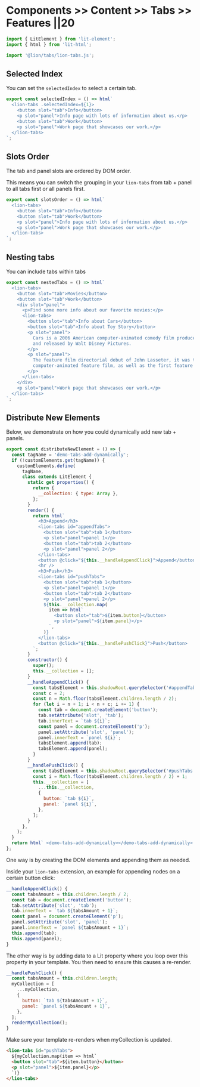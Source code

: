 # Components >> Content >> Tabs >> Features ||20

```js script
import { LitElement } from 'lit-element';
import { html } from 'lit-html';

import '@lion/tabs/lion-tabs.js';
```

## Selected Index

You can set the `selectedIndex` to select a certain tab.

```js preview-story
export const selectedIndex = () => html`
  <lion-tabs .selectedIndex=${1}>
    <button slot="tab">Info</button>
    <p slot="panel">Info page with lots of information about us.</p>
    <button slot="tab">Work</button>
    <p slot="panel">Work page that showcases our work.</p>
  </lion-tabs>
`;
```

## Slots Order

The tab and panel slots are ordered by DOM order.

This means you can switch the grouping in your `lion-tabs` from tab + panel to all tabs first or all panels first.

```js preview-story
export const slotsOrder = () => html`
  <lion-tabs>
    <button slot="tab">Info</button>
    <button slot="tab">Work</button>
    <p slot="panel">Info page with lots of information about us.</p>
    <p slot="panel">Work page that showcases our work.</p>
  </lion-tabs>
`;
```

## Nesting tabs

You can include tabs within tabs

```js preview-story
export const nestedTabs = () => html`
  <lion-tabs>
    <button slot="tab">Movies</button>
    <button slot="tab">Work</button>
    <div slot="panel">
      <p>Find some more info about our favorite movies:</p>
      <lion-tabs>
        <button slot="tab">Info about Cars</button>
        <button slot="tab">Info about Toy Story</button>
        <p slot="panel">
          Cars is a 2006 American computer-animated comedy film produced by Pixar Animation Studios
          and released by Walt Disney Pictures.
        </p>
        <p slot="panel">
          The feature film directorial debut of John Lasseter, it was the first entirely
          computer-animated feature film, as well as the first feature film from Pixar.
        </p>
      </lion-tabs>
    </div>
    <p slot="panel">Work page that showcases our work.</p>
  </lion-tabs>
`;
```

## Distribute New Elements

Below, we demonstrate on how you could dynamically add new tab + panels.

```js preview-story
export const distributeNewElement = () => {
  const tagName = 'demo-tabs-add-dynamically';
  if (!customElements.get(tagName)) {
    customElements.define(
      tagName,
      class extends LitElement {
        static get properties() {
          return {
            __collection: { type: Array },
          };
        }
        render() {
          return html`
            <h3>Append</h3>
            <lion-tabs id="appendTabs">
              <button slot="tab">tab 1</button>
              <p slot="panel">panel 1</p>
              <button slot="tab">tab 2</button>
              <p slot="panel">panel 2</p>
            </lion-tabs>
            <button @click="${this.__handleAppendClick}">Append</button>
            <hr />
            <h3>Push</h3>
            <lion-tabs id="pushTabs">
              <button slot="tab">tab 1</button>
              <p slot="panel">panel 1</p>
              <button slot="tab">tab 2</button>
              <p slot="panel">panel 2</p>
              ${this.__collection.map(
                item => html`
                  <button slot="tab">${item.button}</button>
                  <p slot="panel">${item.panel}</p>
                `,
              )}
            </lion-tabs>
            <button @click="${this.__handlePushClick}">Push</button>
          `;
        }
        constructor() {
          super();
          this.__collection = [];
        }
        __handleAppendClick() {
          const tabsElement = this.shadowRoot.querySelector('#appendTabs');
          const c = 2;
          const n = Math.floor(tabsElement.children.length / 2);
          for (let i = n + 1; i < n + c; i += 1) {
            const tab = document.createElement('button');
            tab.setAttribute('slot', 'tab');
            tab.innerText = `tab ${i}`;
            const panel = document.createElement('p');
            panel.setAttribute('slot', 'panel');
            panel.innerText = `panel ${i}`;
            tabsElement.append(tab);
            tabsElement.append(panel);
          }
        }
        __handlePushClick() {
          const tabsElement = this.shadowRoot.querySelector('#pushTabs');
          const i = Math.floor(tabsElement.children.length / 2) + 1;
          this.__collection = [
            ...this.__collection,
            {
              button: `tab ${i}`,
              panel: `panel ${i}`,
            },
          ];
        }
      },
    );
  }
  return html` <demo-tabs-add-dynamically></demo-tabs-add-dynamically> `;
};
```

One way is by creating the DOM elements and appending them as needed.

Inside your `lion-tabs` extension, an example for appending nodes on a certain button click:

```js
__handleAppendClick() {
  const tabsAmount = this.children.length / 2;
  const tab = document.createElement('button');
  tab.setAttribute('slot', 'tab');
  tab.innerText = `tab ${tabsAmount + 1}`;
  const panel = document.createElement('p');
  panel.setAttribute('slot', 'panel');
  panel.innerText = `panel ${tabsAmount + 1}`;
  this.append(tab);
  this.append(panel);
}
```

The other way is by adding data to a Lit property where you loop over this property in your template.
You then need to ensure this causes a re-render.

```js
__handlePushClick() {
  const tabsAmount = this.children.length;
  myCollection = [
    ...myCollection,
    {
      button: `tab ${tabsAmount + 1}`,
      panel: `panel ${tabsAmount + 1}`,
    },
  ];
  renderMyCollection();
}
```

Make sure your template re-renders when myCollection is updated.

```html
<lion-tabs id="pushTabs">
  ${myCollection.map(item => html`
  <button slot="tab">${item.button}</button>
  <p slot="panel">${item.panel}</p>
  `)}
</lion-tabs>
```
